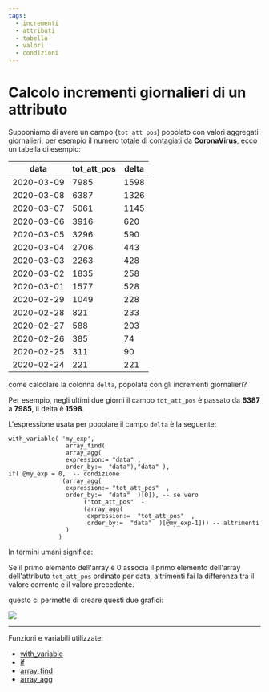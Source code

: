 ```yaml
---
tags:
  - incrementi
  - attributi
  - tabella
  - valori
  - condizioni
---
```


# Calcolo incrementi giornalieri di un attributo

Supponiamo di avere un campo (`tot_att_pos`) popolato con valori aggregati giornalieri, per esempio il numero totale di contagiati da **CoronaVirus**, ecco un tabella di esempio:

data       | tot_att_pos | delta
-----------|-------------|------
2020-03-09 | 7985        | 1598
2020-03-08 | 6387        | 1326
2020-03-07 | 5061        | 1145
2020-03-06 | 3916        | 620
2020-03-05 | 3296        | 590
2020-03-04 | 2706        | 443
2020-03-03 | 2263        | 428
2020-03-02 | 1835        | 258
2020-03-01 | 1577        | 528
2020-02-29 | 1049        | 228
2020-02-28 | 821         | 233
2020-02-27 | 588         | 203
2020-02-26 | 385         | 74
2020-02-25 | 311         | 90
2020-02-24 | 221         | 221

come calcolare la colonna `delta`, popolata con gli incrementi giornalieri?

Per esempio, negli ultimi due giorni il campo `tot_att_pos` è passato da **6387** a **7985**, il delta è **1598**.

L'espressione usata per popolare il campo `delta` è la seguente:

```
with_variable( 'my_exp', 
                array_find(  
                array_agg( 
                expression:= "data" ,
                order_by:=  "data"),"data" ),
if( @my_exp = 0,  -- condizione
               (array_agg( 
                expression:= "tot_att_pos"  , 
                order_by:=  "data"  )[0]), -- se vero
                     ("tot_att_pos"  -
                     (array_agg( 
                      expression:=  "tot_att_pos"  , 
                      order_by:=  "data"  )[@my_exp-1])) -- altrimenti
                )
              )
```

In termini umani significa:

Se il primo elemento dell'array è 0 associa il primo elemento dell'array dell'attributo `tot_att_pos` ordinato per data, altrimenti fai la differenza tra il valore corrente e il valore precedente.


questo ci permette di creare questi due grafici:

![](https://pigrecoinfinito.files.wordpress.com/2020/03/image-25.png)

---

Funzioni e variabili utilizzate:

- [with_variable](../gr_funzioni/variabili/variabili.md/with_variable.md)
- [if](../gr_funzioni/condizioni/condizioni_unico.md#if)
- [array_find](../gr_funzioni/array/array_unico.md#array_find)
- [array_agg](../gr_funzioni/aggrega/aggrega_unico.md#array_agg)
